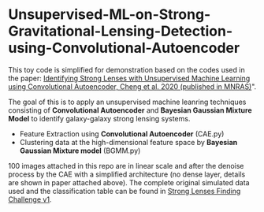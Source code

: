 # Unsupervised-ML-on-Strong-Gravitational-Lensing-Detection-using-Convolutional-Autoencoder
This toy code is simplified for demonstration based on the codes used in the paper: [Identifying Strong Lenses with Unsupervised Machine Learning using Convolutional Autoencoder, Cheng et al. 2020 (published in MNRAS)](https://arxiv.org/abs/1911.04320)".  

The goal of this is to apply an unsupervised machine leanring techniques consisting of **Convolutional Autoencoder** and **Bayesian Gaussian Mixture Model** to identify galaxy-galaxy strong lensing systems.
- Feature Extraction using **Convolutional Autoencoder** (CAE.py)
- Clustering data at the high-dimensional feature space by **Bayesian Gaussian Mixture model** (BGMM.py)

100 images attached in this repo are in linear scale and after the denoise process by the CAE with a simplified architecture (no dense layer, details are shown in paper attached above). The complete original simulated data used and the classification table can be found in [Strong Lenses Finding Challenge v1](http://metcalf1.difa.unibo.it/blf-portal/gg_challenge.html). 
